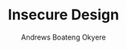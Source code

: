 ---
title: 'Insecure Design'
description: 'The OWASP top 10 is a standard document to create awareness on the ten most critical security vulnerabilities affecting web applications. This document is on the 2021 edition.'
image: 'https://owasp.org/assets/images/logo.png'
author: 'Andrews Boateng Okyere'
publishedAt: '23-08-2023'
---